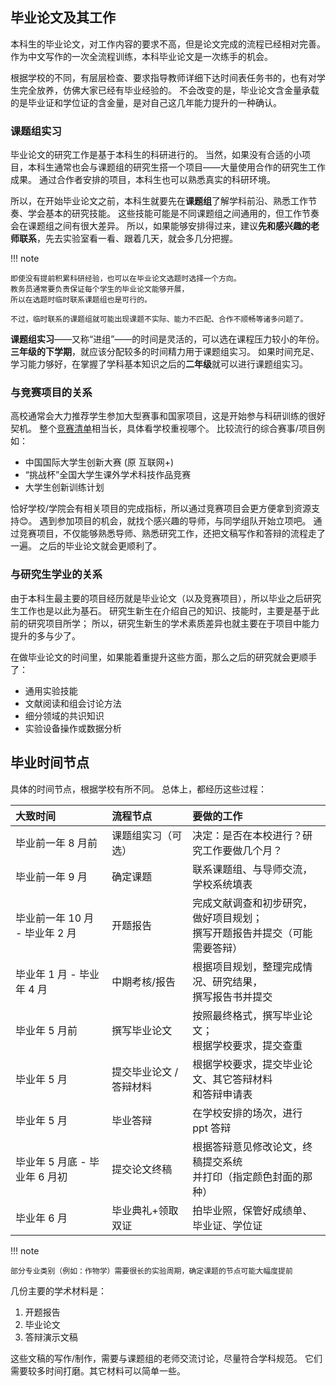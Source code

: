 ## 毕业论文及其工作

本科生的毕业论文，对工作内容的要求不高，但是论文完成的流程已经相对完善。
作为中文写作的一次全流程训练，本科毕业论文是一次练手的机会。

根据学校的不同，有层层检查、要求指导教师详细下达时间表任务书的，也有对学生完全放养，仿佛大家已经有毕业经验的。
不会改变的是，毕业论文含金量承载的是毕业证和学位证的含金量，是对自己这几年能力提升的一种确认。

### 课题组实习

毕业论文的研究工作是基于本科生的科研进行的。
当然，如果没有合适的小项目，本科生通常也会与课题组的研究生搭一个项目——大量使用合作的研究生工作成果。
通过合作者安排的项目，本科生也可以熟悉真实的科研环境。

所以，在开始毕业论文之前，本科生就要先在**课题组**了解学科前沿、熟悉工作节奏、学会基本的研究技能。
这些技能可能是不同课题组之间通用的，但工作节奏会在课题组之间有很大差异。
所以，如果能够安排得过来，建议**先和感兴趣的老师联系**，先去实验室看一看、跟着几天，就会多几分把握。

!!! note

    即使没有提前积累科研经验，也可以在毕业论文选题时选择一个方向。
    教务员通常要负责保证每个学生的毕业论文能够开展，
    所以在选题时临时联系课题组也是可行的。

    不过，临时联系的课题组就可能出现课题不实际、能力不匹配、合作不顺畅等诸多问题了。

**课题组实习**——又称“进组”——的时间是灵活的，可以选在课程压力较小的年份。
**三年级的下学期**，就应该分配较多的时间精力用于课题组实习。
如果时间充足、学习能力够好，在掌握了学科基本知识之后的**二年级**就可以进行课题组实习。

### 与竞赛项目的关系

高校通常会大力推荐学生参加大型赛事和国家项目，这是开始参与科研训练的很好契机。
整个[竞赛清单](http://aol.scnu.edu.cn/a/20241021/899.html)相当长，具体看学校重视哪个。
比较流行的综合赛事/项目例如：

- 中国国际大学生创新大赛 (原 互联网+)
- “挑战杯”全国大学生课外学术科技作品竞赛
- 大学生创新训练计划

恰好学校/学院会有相关项目的完成指标，所以通过竞赛项目会更方便拿到资源支持😊。
遇到参加项目的机会，就找个感兴趣的导师，与同学组队开始立项吧。
通过竞赛项目，不仅能够熟悉导师、熟悉研究工作，还把文稿写作和答辩的流程走了一遍。
之后的毕业论文就会更顺利了。

### 与研究生学业的关系

由于本科生最主要的项目经历就是毕业论文（以及竞赛项目），所以毕业之后研究生工作也是以此为基石。
研究生新生在介绍自己的知识、技能时，主要是基于此前的研究项目所学；
所以，研究生新生的学术素质差异也就主要在于项目中能力提升的多与少了。

在做毕业论文的时间里，如果能着重提升这些方面，那么之后的研究就会更顺手了：

- 通用实验技能
- 文献阅读和组会讨论方法
- 细分领域的共识知识
- 实验设备操作或数据分析

## 毕业时间节点

具体的时间节点，根据学校有所不同。
总体上，都经历这些过程：

| 大致时间                       | 流程节点                | 要做的工作                                                                     |
| :----------------------------- | :---------------------- | :----------------------------------------------------------------------------- |
| 毕业前一年 8 月前              | 课题组实习（可选）      | 决定：是否在本校进行？研究工作要做几个月？                                     |
| 毕业前一年 9 月                | 确定课题                | 联系课题组、与导师交流，学校系统填表                                           |
| 毕业前一年 10 月 - 毕业年 2 月 | 开题报告                | 完成文献调查和初步研究，做好项目规划；<br />撰写开题报告并提交（可能需要答辩） |
| 毕业年 1 月 - 毕业年 4 月      | 中期考核/报告           | 根据项目规划，整理完成情况、研究结果，<br />撰写报告书并提交                   |
| 毕业年 5 月前                  | 撰写毕业论文            | 按照最终格式，撰写毕业论文；<br />根据学校要求，提交查重                       |
| 毕业年 5 月                    | 提交毕业论文 / 答辩材料 | 根据学校要求，提交毕业论文、其它答辩材料<br />和答辩申请表                     |
| 毕业年 5 月                    | 毕业答辩                | 在学校安排的场次，进行 ppt 答辩                                                |
| 毕业年 5 月底 - 毕业年 6 月初  | 提交论文终稿            | 根据答辩意见修改论文，终稿提交系统<br />并打印（指定颜色封面的那种）           |
| 毕业年 6 月                    | 毕业典礼+领取双证       | 拍毕业照，保管好成绩单、毕业证、学位证                                         |

!!! note

    部分专业类别（例如：作物学）需要很长的实验周期，确定课题的节点可能大幅度提前

几份主要的学术材料是：

1. 开题报告
2. 毕业论文
3. 答辩演示文稿

这些文稿的写作/制作，需要与课题组的老师交流讨论，尽量符合学科规范。
它们需要较多时间打磨。其它材料可以简单一些。
